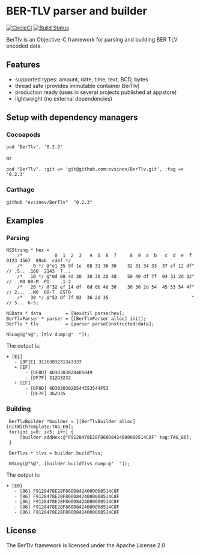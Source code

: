 # BER-TLV parser and builder

[![CircleCI](https://circleci.com/gh/evsinev/BerTlv.svg?style=svg)](https://circleci.com/gh/evsinev/BerTlv)
[![Build Status](https://travis-ci.org/evsinev/BerTlv.svg?branch=master)](https://travis-ci.org/evsinev/BerTlv)

BerTlv is an Objective-C framework for parsing and building BER TLV encoded data.

## Features

* supported types: amount, date, time, text, BCD, bytes
* thread safe (provides immutable container BerTlv)
* production ready (uses in several projects published at appstore)
* lightweight (no external dependencies)

## Setup with dependency managers

### Cocoapods

    pod 'BerTlv', '0.2.3'

or

    pod "BerTlv", :git => 'git@github.com:evsinev/BerTlv.git', :tag => '0.2.3'

### Carthage

    github "evsinev/BerTlv"  "0.2.3"

## Examples

### Parsing

```obj-c
NSString * hex =
    /*            0  1  2  3   4  5  6  7     8  9  a  b   c  d  e  f      0123 4567  89ab  cdef */
    /*    0 */ @"e1 35 9f 1e  08 31 36 30    32 31 34 33  37 ef 12 df" // .5.. .160  2143  7...
    /*   10 */ @"0d 08 4d 30  30 30 2d 4d    50 49 df 7f  04 31 2d 32" // ..M0 00-M  PI..  .1-2
    /*   20 */ @"32 ef 14 df  0d 0b 4d 30    30 30 2d 54  45 53 54 4f" // 2... ..M0  00-T  ESTO
    /*   30 */ @"53 df 7f 03  36 2d 35                               " // S... 6-5;

NSData * data         = [HexUtil parse:hex];
BerTlvParser * parser = [[BerTlvParser alloc] init];
BerTlv * tlv          = [parser parseConstructed:data];

NSLog(@"%@", [tlv dump:@"  "]);
```

The output is:

```
+ [E1]
   - [9F1E] 3136303231343337
   + [EF]
       - [DF0D] 4D3030302D4D5049
       - [DF7F] 312D3232
   + [EF]
       - [DF0D] 4D3030302D544553544F53
       - [DF7F] 362D35
```

### Building

```obj-c
 BerTlvBuilder *builder = [[BerTlvBuilder alloc] initWithTemplate:TAG_E0];
 for(int i=0; i<5; i++) {
     [builder addHex:@"F9128478E28F860D8424000008514C8F" tag:TAG_86];
 }

 BerTlvs * tlvs = builder.buildTlvs;

 NSLog(@"%@", [builder.buildTlvs dump:@"  "]);
```

The output is:

```
+ [E0]
   - [86] F9128478E28F860D8424000008514C8F
   - [86] F9128478E28F860D8424000008514C8F
   - [86] F9128478E28F860D8424000008514C8F
   - [86] F9128478E28F860D8424000008514C8F
   - [86] F9128478E28F860D8424000008514C8F
```

## License

The BerTlv framework is licensed under the Apache License 2.0
